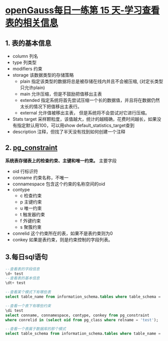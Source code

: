 # [openGauss每日一练第 15 天-学习查看表的相关信息](https://www.modb.pro/db/576470)


## 1. 表的基本信息
- column 列名
- type 列类型
- modifiers 约束
- storage 该数据类型的存储策略
    - plain 指定该类型的数据将总是被存储在线内并且不会被压缩, (对定长类型只允许plain)
    - main 允许压缩，但是不鼓励把值移出主表
    - extended 指定系统将首先尝试压缩一个长的数据值，并且将在数据仍然太长的情况下把值移出主表行。
    - external 允许值被移出主表， 但是系统将不会尝试对它进行压缩。
- Stats target 采样颗粒度，该值越大，统计的越精确，花费时间越长，如果没有指定默认用100，可以用show default_statistics_target查到
- description 注释，但找了半天没有找到如何创建一个注释
  
## 2. [pg_constraint](https://docs.opengauss.org/zh/docs/3.1.0-lite/docs/Developerguide/PG_CONSTRAINT.html)
**系统表存储表上的检查约束、主键和唯一约束。**
主要字段
- oid 行标识符
- conname 约束名称，不唯一
- connamespace 包含这个约束的名称空间的oid
- contype
  - c 检查约束
  - p 主键约束
  - u 唯一约束
  - t 触发器约束
  - f 外键约束
  - s 聚簇约束
- conrelid 这个约束所在的表，如果不是表约束则为0
- conkey 如果是表约束，则是约束控制的字段列表。
  
## 3.每日sql语句
```sql
--查看表的字段信息
\d+ test
--查看表的基本信息
\dt+ test
```

```sql
--查看某个模式下有哪些表
select table_name from information_schema.tables where table_schema = 'public';
```

```sql
--查看一个表下有哪些约束
\di test
select conname, connamespace, contype, conkey from pg_constraint
where conrelid in (select oid from pg_class where relname = 'test');
```

```sql
--查看一个表属于数据库的那个模式
select table_schema from information_schema.tables where table_name = 'test';
```
